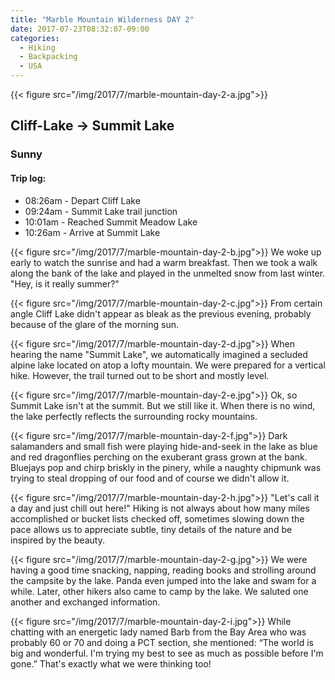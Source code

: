 ```yaml
---
title: "Marble Mountain Wilderness DAY 2"
date: 2017-07-23T08:32:07-09:00
categories:
  - Hiking
  - Backpacking
  - USA
---
```

{{< figure src="/img/2017/7/marble-mountain-day-2-a.jpg">}}

## Cliff-Lake -> Summit Lake
### Sunny

#### Trip log:

* 08:26am - Depart Cliff Lake
* 09:24am - Summit Lake trail junction
* 10:01am - Reached Summit Meadow Lake
* 10:26am - Arrive at Summit Lake



<!--more-->

{{< figure src="/img/2017/7/marble-mountain-day-2-b.jpg">}}
We woke up early to watch the sunrise and had a warm breakfast. Then we took a walk along the bank of the lake and played in the unmelted snow from last winter. "Hey, is it really summer?"

{{< figure src="/img/2017/7/marble-mountain-day-2-c.jpg">}}
From certain angle Cliff Lake didn't appear as bleak as the previous evening, probably because of the glare of the morning sun.


{{< figure src="/img/2017/7/marble-mountain-day-2-d.jpg">}}
When hearing the name "Summit Lake", we automatically imagined a secluded alpine lake located on atop a lofty mountain. We were prepared for a vertical hike. However, the trail turned out to be short and mostly level.


{{< figure src="/img/2017/7/marble-mountain-day-2-e.jpg">}}
Ok, so Summit Lake isn't at the summit. But we still like it. When there is no wind, the lake perfectly reflects the surrounding rocky mountains.


{{< figure src="/img/2017/7/marble-mountain-day-2-f.jpg">}}
Dark salamanders and small fish were playing hide-and-seek in the lake as blue and red dragonflies perching on the exuberant grass grown at the bank.  Bluejays pop and chirp briskly in the pinery, while a naughty chipmunk was trying to steal dropping of our food and of course we didn't allow it.

{{< figure src="/img/2017/7/marble-mountain-day-2-h.jpg">}}
"Let's call it a day and just chill out here!" Hiking is not always about how many miles accomplished or bucket lists checked off, sometimes slowing down the pace allows us to appreciate subtle, tiny details of the nature and be inspired by the beauty.

{{< figure src="/img/2017/7/marble-mountain-day-2-g.jpg">}}
We were having a good time snacking, napping, reading books and strolling around the campsite by the lake. Panda even jumped into the lake and swam for a while. Later, other hikers also came to camp by the lake. We saluted one another and exchanged information.

{{< figure src="/img/2017/7/marble-mountain-day-2-i.jpg">}}
While chatting with an energetic lady named Barb from the Bay Area who was probably 60 or 70 and doing a PCT section, she mentioned: “The world is big and wonderful. I'm trying my best to see as much as possible before I'm gone.” That's exactly what we were thinking too!
